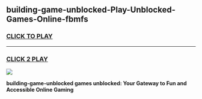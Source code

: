 
## building-game-unblocked-Play-Unblocked-Games-Online-fbmfs
<h3>
<a href="https://premium76.site?title=building-game-unblocked&ref=25A">CLICK TO PLAY</a></h3>
<hr>

<h3>
<a href="https://premium76.site?title=building-game-unblocked&ref=25A">CLICK 2 PLAY</a>
  
</h3>

<a href="https://premium76.site?title=building-game-unblocked&ref=25A"><img src="https://clearcache.store/games.png"></a>


**building-game-unblocked games unblocked: Your Gateway to Fun and Accessible Online Gaming**
